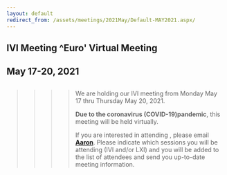 ```yaml
---
layout: default
redirect_from: /assets/meetings/2021May/Default-MAY2021.aspx/
---
```

<div id="rightCol0">

<div data-align="center">

## IVI Meeting ^Euro' Virtual Meeting

## May 17-20, 2021

</div>

> > > > ##
> > > >
> > > > We are holding our IVI meeting from Monday May 17 thru Thursday
> > > > May 20, 2021.
> > > >
> > > > **Due to the coronavirus (COVID-19)pandemic**, this meeting will
> > > > be held virtually.
> > > >
> > > > If you are interested in attending , please email
> > > > [**Aaron**](mailto:ExecDir@LXIStandard.org). Please indicate
> > > > which sessions you will be attending (IVI and/or LXI) and you
> > > > will be added to the list of attendees and send you up-to-date
> > > > meeting information.
> > >
> > > > >

####

>
>
> > ###
> >
> > >

> >

####

####

####

</div>

